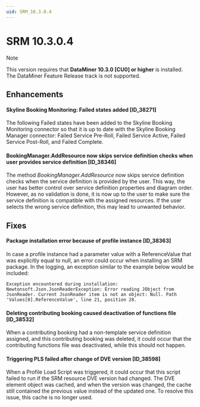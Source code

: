 ```yaml
---
uid: SRM_10.3.0.4
---
```


# SRM 10.3.0.4

> [!NOTE]
> This version requires that **DataMiner 10.3.0 [CU0] or higher** is installed. The DataMiner Feature Release track is not supported.

## Enhancements

#### Skyline Booking Monitoring: Failed states added [ID_38271]

The following Failed states have been added to the Skyline Booking Monitoring connector so that it is up to date with the Skyline Booking Manager connector: Failed Service Pre-Roll, Failed Service Active, Failed Service Post-Roll, and Failed Complete.

#### BookingManager.AddResource now skips service definition checks when user provides service definition [ID_38346]

The method *BookingManager.AddResource* now skips service definition checks when the service definition is provided by the user. This way, the user has better control over service definition properties and diagram order. However, as no validation is done, it is now up to the user to make sure the service definition is compatible with the assigned resources. If the user selects the wrong service definition, this may lead to unwanted behavior.

## Fixes

#### Package installation error because of profile instance [ID_38363]

In case a profile instance had a parameter value with a ReferenceValue that was explicitly equal to null, an error could occur when installing an SRM package. In the logging, an exception similar to the example below would be included:

`Exception encountered during installation: Newtonsoft.Json.JsonReaderException: Error reading JObject from JsonReader. Current JsonReader item is not an object: Null. Path 'Values[0].ReferenceValue', line 21, position 28.`

#### Deleting contributing booking caused deactivation of functions file [ID_38532]

When a contributing booking had a non-template service definition assigned, and this contributing booking was deleted, it could occur that the contributing functions file was deactivated, while this should not happen.

#### Triggering PLS failed after change of DVE version [ID_38598]

When a Profile Load Script was triggered, it could occur that this script failed to run if the SRM resource DVE version had changed. The DVE element object was cached, and when the version was changed, the cache still contained the previous value instead of the updated one. To resolve this issue, this cache is no longer used.
